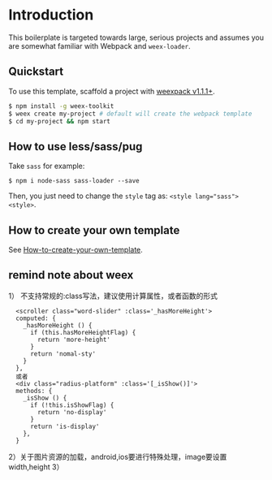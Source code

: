 # Introduction

This boilerplate is targeted towards large, serious projects and assumes you are somewhat familiar with Webpack and `weex-loader`. 

## Quickstart

To use this template, scaffold a project with [weexpack v1.1.1+](https://github.com/weexteam/weex-pack).

``` bash
$ npm install -g weex-toolkit
$ weex create my-project # default will create the webpack template
$ cd my-project && npm start
```

## How to use less/sass/pug

Take `sass` for example:

```
$ npm i node-sass sass-loader --save
```

Then, you just need to change the `style` tag as: `<style lang="sass"><style>`.

## How to create your own template

See [How-to-create-your-own-template](https://github.com/weex-templates/How-to-create-your-own-template).

## remind note about weex 
1） 不支持常规的:class写法，建议使用计算属性，或者函数的形式
```
  <scroller class="word-slider" :class='_hasMoreHeight'>
  computed: {
    _hasMoreHeight () {
      if (this.hasMoreHeightFlag) {
        return 'more-height'
      }
      return 'nomal-sty'
    }
  },
  或者
  <div class="radius-platform" :class='[_isShow()]'>
  methods: {
    _isShow () {
      if (!this.isShowFlag) {
        return 'no-display'
      }
      return 'is-display'
    },
  }
```
2）关于图片资源的加载，android,ios要进行特殊处理，image要设置width,height
3）
